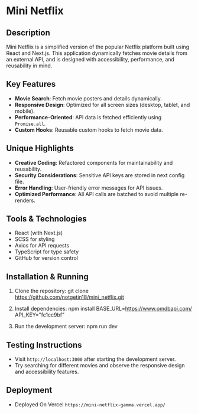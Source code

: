 # Mini Netflix

## Description

Mini Netflix is a simplified version of the popular Netflix platform built using React and Next.js. This application dynamically fetches movie details from an external API, and is designed with accessibility, performance, and reusability in mind.

## Key Features

- **Movie Search**: Fetch movie posters and details dynamically.
- **Responsive Design**: Optimized for all screen sizes (desktop, tablet, and mobile).
- **Performance-Oriented**: API data is fetched efficiently using `Promise.all`.
- **Custom Hooks**: Reusable custom hooks to fetch movie data.

## Unique Highlights

- **Creative Coding**: Refactored components for maintainability and reusability.
- **Security Considerations**: Sensitive API keys are stored in next config file.
- **Error Handling**: User-friendly error messages for API issues.
- **Optimized Performance**: All API calls are batched to avoid multiple re-renders.

## Tools & Technologies

- React (with Next.js)
- SCSS for styling
- Axios for API requests
- TypeScript for type safety
- GitHub for version control

## Installation & Running

1. Clone the repository:
   git clone https://github.com/notgetin18/mini_netflix.git
   
2. Install dependencies:
   npm install
   BASE_URL=https://www.omdbapi.com/
   API_KEY="fc1cc9bf"

3. Run the development server:
   npm run dev

## Testing Instructions

- Visit `http://localhost:3000` after starting the development server.
- Try searching for different movies and observe the responsive design and accessibility features.

## Deployment 

- Deployed On Vercel `https://mini-netflix-gamma.vercel.app/`
